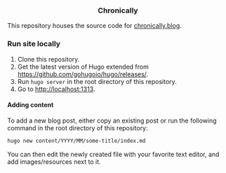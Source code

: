 <div align='center'>

### Chronically

</div>

This repository houses the source code for
[chronically.blog](https://chronically.blog).

### Run site locally

1. Clone this repository.
2. Get the latest version of Hugo extended from
   https://github.com/gohugoio/hugo/releases/.
3. Run `hugo server` in the root directory of this repository.
4. Go to <http://localhost:1313>.

#### Adding content

To add a new blog post, either copy an existing post or run the following
command in the root directory of this repository:

```bash
hugo new content/YYYY/MM/some-title/index.md
```

You can then edit the newly created file with your favorite text editor, and add
images/resources next to it.
